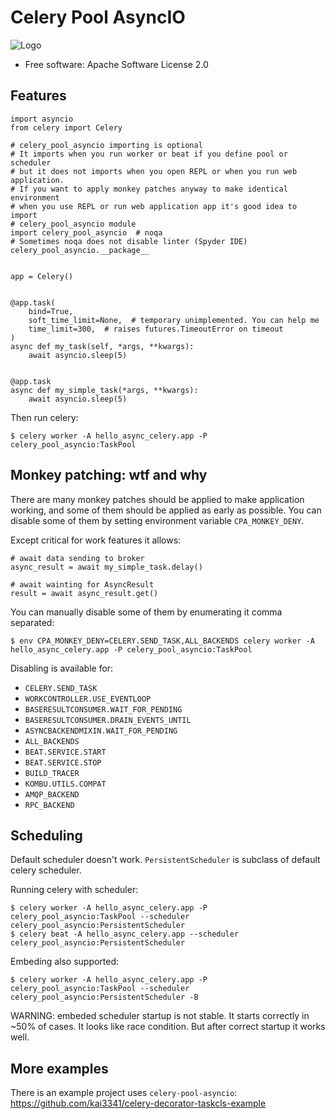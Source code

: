 Celery Pool AsyncIO
===============

![Logo](https://repository-images.githubusercontent.com/198568368/35298e00-c1e8-11e9-8bcf-76c57ee28db8)

* Free software: Apache Software License 2.0

Features
--------


```
import asyncio
from celery import Celery

# celery_pool_asyncio importing is optional
# It imports when you run worker or beat if you define pool or scheduler
# but it does not imports when you open REPL or when you run web application.
# If you want to apply monkey patches anyway to make identical environment
# when you use REPL or run web application app it's good idea to import
# celery_pool_asyncio module
import celery_pool_asyncio  # noqa
# Sometimes noqa does not disable linter (Spyder IDE)
celery_pool_asyncio.__package__


app = Celery()


@app.task(
    bind=True,
    soft_time_limit=None,  # temporary unimplemented. You can help me
    time_limit=300,  # raises futures.TimeoutError on timeout
)
async def my_task(self, *args, **kwargs):
    await asyncio.sleep(5)


@app.task
async def my_simple_task(*args, **kwargs):
    await asyncio.sleep(5)
```

Then run celery:

```
$ celery worker -A hello_async_celery.app -P celery_pool_asyncio:TaskPool
```

Monkey patching: wtf and why
--------

There are many monkey patches should be applied to make application working, and
some of them should be applied as early as possible. You can disable some of
them by setting environment variable `CPA_MONKEY_DENY`.

Except critical for work features it allows:
```
# await data sending to broker
async_result = await my_simple_task.delay()

# await wainting for AsyncResult
result = await async_result.get()
```

You can manually disable some of them by enumerating it comma separated:
```
$ env CPA_MONKEY_DENY=CELERY.SEND_TASK,ALL_BACKENDS celery worker -A hello_async_celery.app -P celery_pool_asyncio:TaskPool
```

Disabling is available for:
- `CELERY.SEND_TASK`
- `WORKCONTROLLER.USE_EVENTLOOP`
- `BASERESULTCONSUMER.WAIT_FOR_PENDING`
- `BASERESULTCONSUMER.DRAIN_EVENTS_UNTIL`
- `ASYNCBACKENDMIXIN.WAIT_FOR_PENDING`
- `ALL_BACKENDS`
- `BEAT.SERVICE.START`
- `BEAT.SERVICE.STOP`
- `BUILD_TRACER`
- `KOMBU.UTILS.COMPAT`
- `AMQP_BACKEND`
- `RPC_BACKEND`


Scheduling
--------

Default scheduler doesn't work. `PersistentScheduler` is subclass of default
celery scheduler.

Running celery with scheduler:
```
$ celery worker -A hello_async_celery.app -P celery_pool_asyncio:TaskPool --scheduler celery_pool_asyncio:PersistentScheduler
$ celery beat -A hello_async_celery.app --scheduler celery_pool_asyncio:PersistentScheduler
```

Embeding also supported:
```
$ celery worker -A hello_async_celery.app -P celery_pool_asyncio:TaskPool --scheduler celery_pool_asyncio:PersistentScheduler -B
```

WARNING: embeded scheduler startup is not stable. It starts correctly in ~50%
of cases. It looks like race condition. But after correct startup it works well.

More examples
--------
There is an example project uses `celery-pool-asyncio`:
https://github.com/kai3341/celery-decorator-taskcls-example
